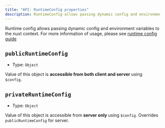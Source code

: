 ```yaml
---
title: "API: RuntimeConfig properties"
description: RuntimeConfig allows passing dynamic config and environment variables to the nuxt context
---
```


Runtime config allows passing dynamic config and environment variables to the nuxt context.
For more information of usage, please see [runtime config guide](/guide/runtime-config)

## `publicRuntimeConfig`

- Type: `Object`

Value of this object is **accessible from both client and server** using `$config`.

## `privateRuntimeConfig`

- Type: `Object`

Value of this object is accessible from **server only** using `$config`. Overrides `publicRuntimeConfig` for server.
